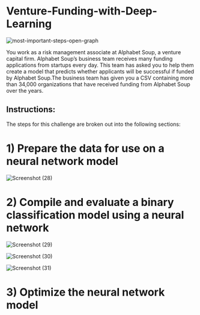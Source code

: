 # Venture-Funding-with-Deep-Learning

![most-important-steps-open-graph](https://github.com/shahp630/Venture-Funding-with-Deep-Learning/assets/133065460/824ea58a-b515-40e0-a027-9807b1fcd6e2)

You work as a risk management associate at Alphabet Soup, a venture capital firm. Alphabet Soup’s business team receives many funding applications from startups every day. This team has asked you to help them create a model that predicts whether applicants will be successful if funded by Alphabet Soup.The business team has given you a CSV containing more than 34,000 organizations that have received funding from Alphabet Soup over the years.

## Instructions:

The steps for this challenge are broken out into the following sections:

# 1) Prepare the data for use on a neural network model


![Screenshot (28)](https://github.com/shahp630/Venture-Funding-with-Deep-Learning/assets/133065460/d3f409a0-6f50-43e4-8f1e-8a710d8255c0)
  
# 2) Compile and evaluate a binary classification model using a neural network

![Screenshot (29)](https://github.com/shahp630/Venture-Funding-with-Deep-Learning/assets/133065460/3dc6b7d9-0ad9-4488-8ebd-b0ca3f7000f7)


![Screenshot (30)](https://github.com/shahp630/Venture-Funding-with-Deep-Learning/assets/133065460/40039bcf-4baf-46c0-8ad9-457b89fe9d3d)


![Screenshot (31)](https://github.com/shahp630/Venture-Funding-with-Deep-Learning/assets/133065460/b77f495e-ddfe-48c6-bf34-73acd7c7eadd)

   
# 3) Optimize the neural network model
